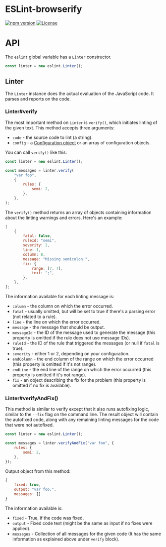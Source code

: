 # ESLint-browserify

[![npm version](https://badge.fury.io/js/@bhsd%2Feslint-browserify.svg)](https://www.npmjs.com/package/@bhsd/eslint-browserify)
[![License](https://img.shields.io/badge/License-MIT-brightgreen.svg)](LICENSE)

# API

The `eslint` global variable has a `Linter` constructor.

```js
const linter = new eslint.Linter();
```

## Linter

The `Linter` instance does the actual evaluation of the JavaScript code. It parses and reports on the code.

### Linter#verify

The most important method on `Linter` is `verify()`, which initiates linting of the given text. This method accepts three arguments:

- `code` - the source code to lint (a string).
- `config` - a [Configuration object](https://eslint.org/docs/v8.x/use/configure/) or an array of configuration objects.

You can call `verify()` like this:

```js
const linter = new eslint.Linter();

const messages = linter.verify(
	"var foo",
	{
		rules: {
			semi: 2,
		},
	},
);
```

The `verify()` method returns an array of objects containing information about the linting warnings and errors. Here's an example:

```js
[
	{
		fatal: false,
		ruleId: "semi",
		severity: 2,
		line: 1,
		column: 8,
		message: "Missing semicolon.",
		fix: {
			range: [7, 7],
			text: ";",
		},
	},
];
```

The information available for each linting message is:

- `column` - the column on which the error occurred.
- `fatal` - usually omitted, but will be set to true if there's a parsing error (not related to a rule).
- `line` - the line on which the error occurred.
- `message` - the message that should be output.
- `messageId` - the ID of the message used to generate the message (this property is omitted if the rule does not use message IDs).
- `ruleId` - the ID of the rule that triggered the messages (or null if `fatal` is true).
- `severity` - either 1 or 2, depending on your configuration.
- `endColumn` - the end column of the range on which the error occurred (this property is omitted if it's not range).
- `endLine` - the end line of the range on which the error occurred (this property is omitted if it's not range).
- `fix` - an object describing the fix for the problem (this property is omitted if no fix is available).

### Linter#verifyAndFix()

This method is similar to verify except that it also runs autofixing logic, similar to the `--fix` flag on the command line. The result object will contain the autofixed code, along with any remaining linting messages for the code that were not autofixed.

```js
const linter = new eslint.Linter();

const messages = linter.verifyAndFix("var foo", {
	rules: {
		semi: 2,
	},
});
```

Output object from this method:

```js
{
    fixed: true,
    output: "var foo;",
    messages: []
}
```

The information available is:

- `fixed` - True, if the code was fixed.
- `output` - Fixed code text (might be the same as input if no fixes were applied).
- `messages` - Collection of all messages for the given code (It has the same information as explained above under `verify` block).
